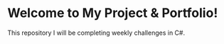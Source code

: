 # Welcome to My Project & Portfolio!

This repository I will be completing weekly challenges in C#.


